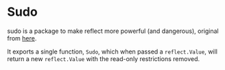 # Sudo

sudo is a package to make reflect more powerful (and dangerous), original from [here](github.com/zeebo/sudo).

It exports a single function,  `Sudo`, which when passed a `reflect.Value`, will return a new `reflect.Value` with the read-only restrictions removed.
